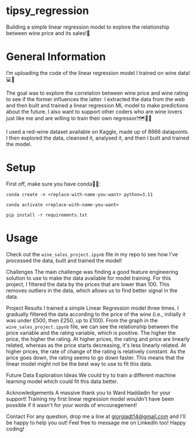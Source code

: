 # tipsy_regression
Building a simple linear regression model to explore the relationship between wine price and its sales!🍷

# General Information
I’m uploading the code of the linear regression model I trained on wine data!💻🍷

The goal was to explore the correlation between wine price and wine rating to see if the former influences the latter. I extracted the data from the web and then built and trained a linear regression ML model to make predictions about the future. I also want to support other coders who are wine lovers just like me and are willing to train their own regressor!🗺️🔎👣

I used a red-wine dataset available on Kaggle, made up of 8666 datapoints. I then explored the data, cleansed it, analysed it, and then I built and trained the model.

# Setup
First off, make sure you have conda🐍👀:

`conda create -n <replace-with-name-you-want> python=3.11`

`conda activate <replace-with-name-you-want>`

`pip install -r requirements.txt`

# Usage
Check out the `wine_sales_project.ipynb` file in my repo to see how I've processed the data, built and trained the model!


Challenges
The main challenge was finding a good feature engineering solution to use to make the data available for model training. For this project, I filtered the data by the prices that are lower than 100. This removes outliers in the data, which allows us to find better signal in the data. 

Project Results
I trained a simple Linear Regression model three times. I gradually filtered the data according to the price of the wine (i.e., initially it was under £500, then £250, up to £100). From the graph in the `wine_sales_project.ipynb` file, we can see the relationship between the price variable and the rating variable, which is positive. The higher the price, the higher the rating. At higher prices, the rating and price are linearly related, whereas as the price starts decreasing, it's less linearly related. At higher prices, the rate of change of the rating is relatively constant. As the price goes down, the rating seems to go down faster. This means that the linear model might not be the best way to use to fit this data.

Future Data Exploration Ideas
We could try to train a different machine learning model which could fit this data better.

Acknowledgements
A massive thank you to Ward Haddadin for your support! Training my first linear regression model wouldn't have been possible if it wasn't for your words of encouragement!

Contact
For any question, drop me a line at giorgiadt14@gmail.com and I'll be happy to help you out! Feel free to message me on LinkedIn too! Happy coding!